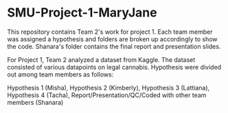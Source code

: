 # SMU-Project-1-MaryJane
This repository contains Team 2's work for project 1. Each team member was assigned a hypothesis and folders are broken up accordingly to show the code.
Shanara's folder contains the final report and presentation slides.

For Project 1, Team 2 analyzed a dataset from Kaggle. The dataset consisted of various datapoints on legal cannabis. Hypothesis were divided out among team members as follows:

Hypothesis 1 (Misha),
Hypothesis 2 (Kimberly),
Hypothesis 3 (Lattiana),
Hypothesis 4 (Tacha),
Report/Presentation/QC/Coded with other team members (Shanara)

